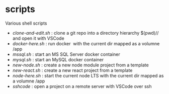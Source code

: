 # scripts

Various shell scripts

 - *clone-and-edit.sh* : clone a git repo into a directory hierarchy $(pwd)/<gitUserOrProject>/<repo> and open it with VSCode
 - *docker-here.sh* : run docker <image> with the current dir mapped as a volumne /app
 - *mssql.sh* : start an MS SQL Server docker container
 - *mysql.sh* : start an MySQL docker container
 - *new-node.sh* : create a new node module project from a template
 - *new-react.sh* : create a new react project from a template
 - *node-here.sh* : start the current node LTS with the current dir mapped as a volumne /app
 - *sshcode* : open a project on a remote server with VSCode over ssh